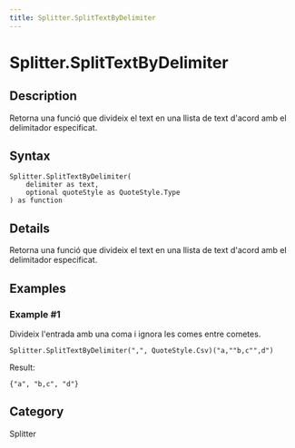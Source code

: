 ```yaml
---
title: Splitter.SplitTextByDelimiter
---
```


# Splitter.SplitTextByDelimiter


## Description

Retorna una funció que divideix el text en una llista de text d&#39;acord amb el delimitador especificat.


## Syntax

```powerquery
Splitter.SplitTextByDelimiter(
    delimiter as text,
    optional quoteStyle as QuoteStyle.Type
) as function
```


## Details

Retorna una funció que divideix el text en una llista de text d'acord amb el delimitador especificat.


## Examples

### Example #1 
Divideix l&#39;entrada amb una coma i ignora les comes entre cometes.
```powerquery
Splitter.SplitTextByDelimiter(",", QuoteStyle.Csv)("a,""b,c"",d")
```

Result: 
```powerquery
{"a", "b,c", "d"}
```




## Category
Splitter
